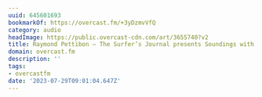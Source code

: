 ```yaml
---
uuid: 645601693
bookmarkOf: https://overcast.fm/+3yDzmvVfQ
category: audio
headImage: https://public.overcast-cdn.com/art/3655740?v2
title: Raymond Pettibon — The Surfer’s Journal presents Soundings with Jamie Brisick
domain: overcast.fm
description: ''
tags:
- overcastfm
date: '2023-07-29T09:01:04.647Z'
---
```



